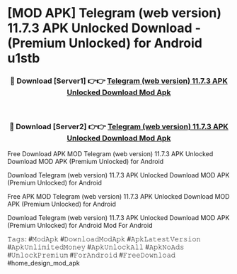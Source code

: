 # [MOD APK] Telegram (web version) 11.7.3 APK Unlocked Download - (Premium Unlocked) for Android u1stb



<div align="center">
<h3>🔴 Download [Server1] 👉👉 <a href="https://momento.my/?title=Telegram_(web_version)_11.7.3_APK_Unlocked_Download">Telegram (web version) 11.7.3 APK Unlocked Download Mod Apk</a></h3><br>

<h3>🔴 Download [Server2] 👉👉 <a href="https://momento.my/?title=Telegram_(web_version)_11.7.3_APK_Unlocked_Download">Telegram (web version) 11.7.3 APK Unlocked Download Mod Apk</a></h3>
</div>



Free Download APK MOD Telegram (web version) 11.7.3 APK Unlocked Download MOD APK (Premium Unlocked) for Android

Download Telegram (web version) 11.7.3 APK Unlocked Download MOD APK (Premium Unlocked) for Android

Free APK MOD Telegram (web version) 11.7.3 APK Unlocked Download MOD APK (Premium Unlocked) for Android

Download Telegram (web version) 11.7.3 APK Unlocked Download MOD APK (Premium Unlocked) for Android Mod For Android

𝚃𝚊𝚐𝚜: #𝙼𝚘𝚍𝙰𝚙𝚔 #𝙳𝚘𝚠𝚗𝚕𝚘𝚊𝚍𝙼𝚘𝚍𝙰𝚙𝚔 #𝙰𝚙𝚔𝙻𝚊𝚝𝚎𝚜𝚝𝚅𝚎𝚛𝚜𝚒𝚘𝚗 #𝙰𝚙𝚔𝚄𝚗𝚕𝚒𝚖𝚒𝚝𝚎𝚍𝙼𝚘𝚗𝚎𝚢 #𝙰𝚙𝚔𝚄𝚗𝚕𝚘𝚌𝚔𝙰𝚕𝚕 #𝙰𝚙𝚔𝙽𝚘𝙰𝚍𝚜 #𝚄𝚗𝚕𝚘𝚌𝚔𝙿𝚛𝚎𝚖𝚒𝚞𝚖 #𝙵𝚘𝚛𝙰𝚗𝚍𝚛𝚘𝚒𝚍 #𝙵𝚛𝚎𝚎𝙳𝚘𝚠𝚗𝚕𝚘𝚊𝚍 #home_design_mod_apk
